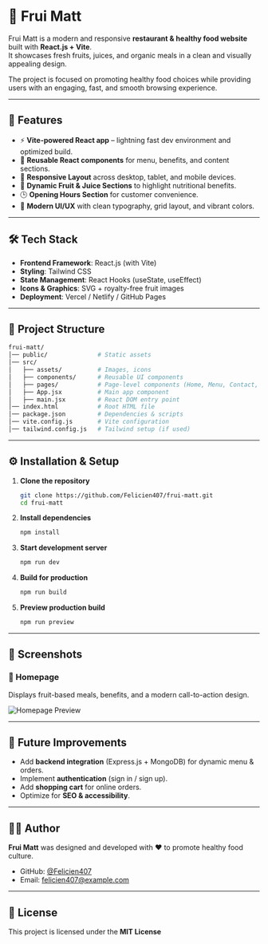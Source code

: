 # 🍊 Frui Matt

Frui Matt is a modern and responsive **restaurant & healthy food website** built with **React.js + Vite**.  
It showcases fresh fruits, juices, and organic meals in a clean and visually appealing design.  

The project is focused on promoting healthy food choices while providing users with an engaging, fast, and smooth browsing experience.

---

## 🚀 Features

- ⚡ **Vite-powered React app** – lightning fast dev environment and optimized build.  
- 🥗 **Reusable React components** for menu, benefits, and content sections.  
- 📱 **Responsive Layout** across desktop, tablet, and mobile devices.  
- 🍊 **Dynamic Fruit & Juice Sections** to highlight nutritional benefits.  
- 🕒 **Opening Hours Section** for customer convenience.  
- 🎨 **Modern UI/UX** with clean typography, grid layout, and vibrant colors.  

---

## 🛠️ Tech Stack

- **Frontend Framework**: React.js (with Vite)  
- **Styling**: Tailwind CSS
- **State Management**: React Hooks (useState, useEffect)  
- **Icons & Graphics**: SVG + royalty-free fruit images  
- **Deployment**: Vercel / Netlify / GitHub Pages  

---

## 📂 Project Structure

```bash
frui-matt/
│── public/              # Static assets
│── src/
│   ├── assets/          # Images, icons
│   ├── components/      # Reusable UI components
│   ├── pages/           # Page-level components (Home, Menu, Contact, etc.)
│   ├── App.jsx          # Main app component
│   ├── main.jsx         # React DOM entry point
│── index.html           # Root HTML file
│── package.json         # Dependencies & scripts
│── vite.config.js       # Vite configuration
│── tailwind.config.js   # Tailwind setup (if used)
```

---

## ⚙️ Installation & Setup

1. **Clone the repository**
   ```bash
   git clone https://github.com/Felicien407/frui-matt.git
   cd frui-matt
   ```

2. **Install dependencies**
   ```bash
   npm install
   ```

3. **Start development server**
   ```bash
   npm run dev
   ```

4. **Build for production**
   ```bash
   npm run build
   ```

5. **Preview production build**
   ```bash
   npm run preview
   ```

---

## 📸 Screenshots

### 🥗 Homepage  
Displays fruit-based meals, benefits, and a modern call-to-action design.  

![Homepage Preview](src/assets/homepage-preview.png)

---

## 📝 Future Improvements

- Add **backend integration** (Express.js + MongoDB) for dynamic menu & orders.  
- Implement **authentication** (sign in / sign up).  
- Add **shopping cart** for online orders.  
- Optimize for **SEO & accessibility**.  

---

## 👨‍💻 Author

**Frui Matt** was designed and developed with ❤️ to promote healthy food culture.  

- GitHub: [@Felicien407](https://github.com/Felicien407)  
- Email: felicien407@example.com  

---

## 📜 License

This project is licensed under the **MIT License**
